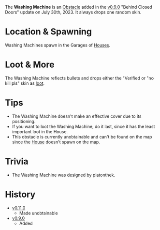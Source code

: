The **Washing Machine** is an [Obstacle](/obstacles) added in the [v0.9.0](https://github.com/HasangerGames/suroi/releases/tag/v0.9.0) "Behind Closed Doors" update on July 30th, 2023. It always drops one random skin.

# Location & Spawning

Washing Machines spawn in the Garages of [Houses](/buildings/house).

# Loot & More

The Washing Machine reflects bullets and drops either the "Verified or "no kill pls" skin as [loot](/loot#washing_machine).

# Tips

- The Washing Machine doesn't make an effective cover due to its positioning.
- If you want to loot the Washing Machine, do it last, since it has the least important loot in the House.
- This obstacle is currently unobtainable and can't be found on the map since the [House](/buildings/house) doesn't spawn on the map.

# Trivia

- The Washing Machine was designed by platonthek.

# History

- [v0.11.0](https://github.com/HasangerGames/suroi/releases/tag/v0.11.0)
  - Made unobtainable
- [v0.9.0](https://github.com/HasangerGames/suroi/releases/tag/v0.9.0)
  - Added

